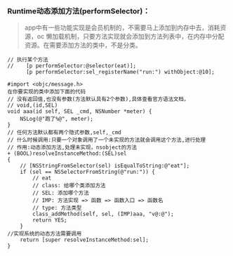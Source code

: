 ### Runtime动态添加方法(performSelector)：

>app中有一些功能实现是会员机制的，不需要马上添加到内存中去，消耗资源，oc 懒加载机制，只要方法实现就会添加到方法列表中，在内存中分配资源。在需要添加方法的类中，不是分类。

```
// 执行某个方法
//    [p performSelector:@selector(eat)];
      [p performSelector:sel_registerName("run:") withObject:@10];
```

```
#import <objc/message.h>
在你要实现的类中添加下面的代码
// 没有返回值,也没有参数(方法默认具有2个参数),具体查看官方语法文档，
// void,(id,SEL)
void aaa(id self, SEL _cmd, NSNumber *meter) {
    NSLog(@"跑了%@", meter);
}
// 任何方法默认都有两个隐式参数,self,_cmd
// 什么时候调用:只要一个对象调用了一个未实现的方法就会调用这个方法,进行处理
// 作用:动态添加方法,处理未实现，nsobject的方法
+ (BOOL)resolveInstanceMethod:(SEL)sel
{
    // [NSStringFromSelector(sel) isEqualToString:@"eat"];
    if (sel == NSSelectorFromString(@"run:")) {
        // eat
        // class: 给哪个类添加方法
        // SEL: 添加哪个方法
        // IMP: 方法实现 => 函数 => 函数入口 => 函数名
        // type: 方法类型
        class_addMethod(self, sel, (IMP)aaa, "v@:@");  
        return YES;
    }
//实现系统的动态方法需要调用
    return [super resolveInstanceMethod:sel];
}
```
